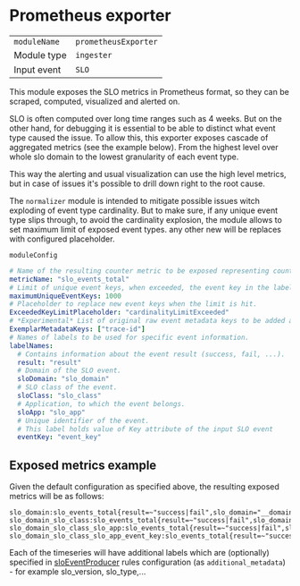 # Prometheus exporter

|                |                      |
|----------------|----------------------|
| `moduleName`   | `prometheusExporter` |
| Module type    | `ingester`           |
| Input event    | `SLO`                |

This module exposes the SLO metrics in Prometheus format, so they can be
scraped, computed, visualized and alerted on.

SLO is often computed over long time ranges such as 4 weeks.
But on the other hand, for debugging it is essential to be able to distinct what event type
caused the issue. To allow this, this exporter exposes cascade of aggregated metrics (see the example below).
From the highest level over whole slo domain to the lowest granularity of each event type.

This way the alerting and usual visualization can use the high level metrics, but in case of issues
it's possible to drill down right to the root cause.

The `normalizer` module is intended to mitigate possible issues witch exploding of event type cardinality.
But to make sure, if any unique event type slips through, to avoid the cardinality explosion,
 the module allows to set maximum limit of exposed event types. any other new will be replaces with configured placeholder.

`moduleConfig`
```yaml
# Name of the resulting counter metric to be exposed representing counter of slo events by it's classification and result.
metricName: "slo_events_total"
# Limit of unique event keys, when exceeded, the event key in the label is replaced with placeholder.
maximumUniqueEventKeys: 1000
# Placeholder to replace new event keys when the limit is hit.
ExceededKeyLimitPlaceholder: "cardinalityLimitExceeded"
# *Experimental* List of original raw event metadata keys to be added as an exemplars labels.
ExemplarMetadataKeys: ["trace-id"]
# Names of labels to be used for specific event information.
labelNames:
  # Contains information about the event result (success, fail, ...).
  result: "result"
  # Domain of the SLO event.
  sloDomain: "slo_domain"
  # SLO class of the event.
  sloClass: "slo_class"
  # Application, to which the event belongs.
  sloApp: "slo_app"
  # Unique identifier of the event.
  # This label holds value of Key attribute of the input SLO event
  eventKey: "event_key"
```

## Exposed metrics example
Given the default configuration as specified above, the resulting exposed metrics will be as follows:
```
slo_domain:slo_events_total{result=~"success|fail",slo_domain="__domain_name__"}
slo_domain_slo_class:slo_events_total{result=~"success|fail",slo_domain="__domain_name__",slo_class="__slo_class__"}
slo_domain_slo_class_slo_app:slo_events_total{result=~"success|fail",slo_domain="__domain_name__",slo_class="__slo_class__",slo_app="__slo_app__"}
slo_domain_slo_class_slo_app_event_key:slo_events_total{result=~"success|fail",slo_domain="__domain_name__",slo_class="__slo_class__",slo_app="__slo_app__",event_key="__event_key__"}
```

Each of the timeseries will have additional labels which are (optionally) specified in [sloEventProducer](./slo_event_producer.md) rules configuration (as `additional_metadata`) - for example slo_version, slo_type,...
